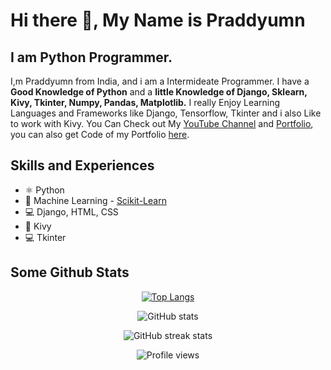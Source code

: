 # Hi there 👋, My Name is Praddyumn
## I am Python Programmer.

I,m Praddyumn from India, and i am a Intermideate Programmer. I have a **Good Knowledge of Python** and a **little Knowledge of Django, Sklearn, Kivy, Tkinter, Numpy, Pandas, Matplotlib.** I really Enjoy Learning Languages and Frameworks like Django, Tensorflow, Tkinter and i also Like to work with Kivy. You Can Check out My [YouTube Channel](https://www.youtube.com/channel/UCIs4qW1rvPCD0l9Zvls4ztg) and [Portfolio](https://praddyumnyadav.netlify.app), you can also get Code of my Portfolio [here](https://github.com/PraddyumnYadav/PraddyumnYadavPortfolio).

## Skills and Experiences
* ⚛️ Python
* 🧠 Machine Learning - [Scikit-Learn](https://github.com/scikit-learn/scikit-learn)
* 💻 Django, HTML, CSS
* 📲 Kivy
* 💻 Tkinter

## Some Github Stats
<div align="center">

[![Top Langs](https://github-readme-stats.vercel.app/api/top-langs/?username=PraddyumnYadav&layout=compact&theme=tokyonight)](https://github.com/anuraghazra/github-readme-stats)

![GitHub stats](https://github-readme-stats.vercel.app/api?username=PraddyumnYadav&show_icons=true&theme=tokyonight)  

![GitHub streak stats](https://streak-stats.demolab.com/?user=PraddyumnYadav&theme=tokyonight)

![Profile views](https://gpvc.arturio.dev/PraddyumnYadav)
</div>
